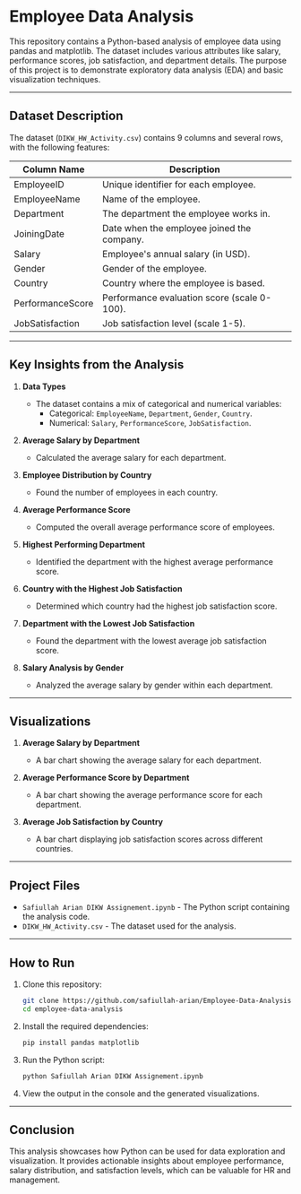 # Employee Data Analysis

This repository contains a Python-based analysis of employee data using pandas and matplotlib. The dataset includes various attributes like salary, performance scores, job satisfaction, and department details. The purpose of this project is to demonstrate exploratory data analysis (EDA) and basic visualization techniques.

---

## **Dataset Description**

The dataset (`DIKW_HW_Activity.csv`) contains 9 columns and several rows, with the following features:

| Column Name        | Description                                     |
|--------------------|-------------------------------------------------|
| EmployeeID         | Unique identifier for each employee.           |
| EmployeeName       | Name of the employee.                          |
| Department         | The department the employee works in.          |
| JoiningDate        | Date when the employee joined the company.      |
| Salary             | Employee's annual salary (in USD).             |
| Gender             | Gender of the employee.                        |
| Country            | Country where the employee is based.           |
| PerformanceScore   | Performance evaluation score (scale 0-100).    |
| JobSatisfaction    | Job satisfaction level (scale 1-5).            |

---

## **Key Insights from the Analysis**

1. **Data Types**
   - The dataset contains a mix of categorical and numerical variables:
     - Categorical: `EmployeeName`, `Department`, `Gender`, `Country`.
     - Numerical: `Salary`, `PerformanceScore`, `JobSatisfaction`.

2. **Average Salary by Department**
   - Calculated the average salary for each department.

3. **Employee Distribution by Country**
   - Found the number of employees in each country.

4. **Average Performance Score**
   - Computed the overall average performance score of employees.

5. **Highest Performing Department**
   - Identified the department with the highest average performance score.

6. **Country with the Highest Job Satisfaction**
   - Determined which country had the highest job satisfaction score.

7. **Department with the Lowest Job Satisfaction**
   - Found the department with the lowest average job satisfaction score.

8. **Salary Analysis by Gender**
   - Analyzed the average salary by gender within each department.

---

## **Visualizations**

1. **Average Salary by Department**
   - A bar chart showing the average salary for each department.
   
2. **Average Performance Score by Department**
   - A bar chart showing the average performance score for each department.

3. **Average Job Satisfaction by Country**
   - A bar chart displaying job satisfaction scores across different countries.

---

## **Project Files**

- `Safiullah Arian DIKW Assignement.ipynb` - The Python script containing the analysis code.
- `DIKW_HW_Activity.csv` - The dataset used for the analysis.

---

## **How to Run**

1. Clone this repository:
   ```bash
   git clone https://github.com/safiullah-arian/Employee-Data-Analysis.git
   cd employee-data-analysis
   ```

2. Install the required dependencies:
   ```bash
   pip install pandas matplotlib
   ```

3. Run the Python script:
   ```bash
   python Safiullah Arian DIKW Assignement.ipynb
   ```

4. View the output in the console and the generated visualizations.

---

## **Conclusion**

This analysis showcases how Python can be used for data exploration and visualization. It provides actionable insights about employee performance, salary distribution, and satisfaction levels, which can be valuable for HR and management.

